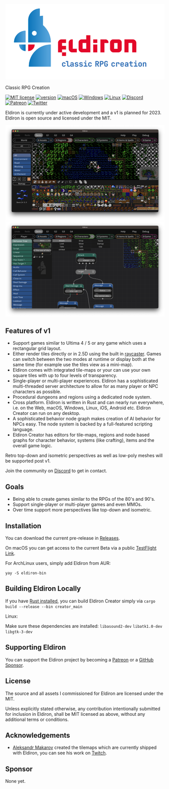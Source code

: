 ![screenshot](images/eldiron_logo.png)

Classic RPG Creation

[![MIT license](https://img.shields.io/badge/License-MIT-blue.svg)](https://lbesson.mit-license.org/) [![version](https://img.shields.io/badge/version-0.7.5-red.svg)](https://shields.io/) [![macOS](https://svgshare.com/i/ZjP.svg)](https://svgshare.com/i/ZjP.svg) [![Windows](https://svgshare.com/i/ZhY.svg)](https://svgshare.com/i/ZhY.svg) [![Linux](https://svgshare.com/i/Zhy.svg)](https://svgshare.com/i/Zhy.svg) [![Discord](https://badgen.net/badge/icon/discord?icon=discord&label)](https://discord.gg/ZrNj6baSZU) [![Patreon](https://badgen.net/badge/icon/patreon?icon=patreon&label)](https://patreon.com/eldiron) [![Twitter](https://badgen.net/badge/icon/twitter?icon=twitter&label)](https://twitter.com/EldironRPG)


<!---
[![YouTube](https://img.shields.io/badge/YouTube-FF0000?style=for-the-badge&logo=youtube&logoColor=white)](https://www.youtube.com/channel/UCCmrO356zLQv_m8dPEqBUfA)
-->

Eldiron is currently under active development and a v1 is planned for 2023. Eldiron is open source and licensed under the MIT.

![Screenshot](images/region_screenshot.png)
![Screenshot](images/behavior_screenshot.png)

## Features of v1

* Support games similar to Ultima 4 / 5 or any game which uses a rectangular grid layout.
* Either render tiles directly or in 2.5D using the built in [raycaster](https://github.com/markusmoenig/Raycaster). Games can switch between the two modes at runtime or display both at the same time (for example use the tiles view as a mini-map).
* Eldiron comes with integrated tile-maps or your can use your own square tiles with up to four levels of transparency.
* Single-player or multi-player experiences. Eldiron has a sophisticated multi-threaded server architecture to allow for as many player or NPC characters as possible.
* Procedural dungeons and regions using a dedicated node system.
* Cross platform. Eldiron is written in Rust and can nearly run everywhere, i.e. on the Web, macOS, Windows, Linux, iOS, Android etc. Eldiron Creator can run on any desktop.
* A sophisticated behavior node graph makes creation of AI behavior for NPCs easy. The node system is backed by a full-featured scripting language.
* Eldiron Creator has editors for tile-maps, regions and node based graphs for character behavior, systems (like crafting), items and the overall game logic.

Retro top-down and isometric perspectives as well as low-poly meshes will be supported post v1.

Join the community on [Discord](https://discord.gg/ZrNj6baSZU) to get in contact.

## Goals

* Being able to create games similar to the RPGs of the 80's and 90's.
* Support single-player or multi-player games and even MMOs.
* Over time support more perspectives like top-down and isometric.

## Installation

You can download the current pre-release in [Releases](https://github.com/markusmoenig/Eldiron/releases).

On macOS you can get access to the current Beta via a public [TestFlight Link](https://testflight.apple.com/join/50oZ5yds).

For ArchLinux users, simply add Eldiron from AUR:
```
yay -S eldiron-bin
```

## Building Eldiron Locally

If you have [Rust installed](https://www.rust-lang.org/tools/install), you can build Eldiron Creator simply via
```cargo build --release --bin creator_main```

Linux:

 Make sure these dependencies are installed: `libasound2-dev` `libatk1.0-dev` `libgtk-3-dev`

## Supporting Eldiron

You can support the Eldiron project by becoming a [Patreon](https://patreon.com/eldiron) or a [GitHub Sponsor](https://github.com/sponsors/markusmoenig).

## License

The source and all assets I commissioned for Eldiron are licensed under the MIT.

Unless explicitly stated otherwise, any contribution intentionally submitted for inclusion in Eldiron, shall be MIT licensed as above, without any additional terms or conditions.

  ## Acknowledgements

* [Aleksandr Makarov](https://twitter.com/iknowkingrabbit) created the tilemaps which are currently shipped with Eldiron, you can see his work on [Twitch](https://iknowkingrabbit.itch.io).

## Sponsor

None yet.